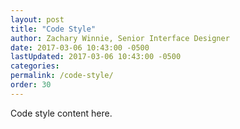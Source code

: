 ```yaml
---
layout: post
title: "Code Style"
author: Zachary Winnie, Senior Interface Designer
date: 2017-03-06 10:43:00 -0500
lastUpdated: 2017-03-06 10:43:00 -0500
categories: 
permalink: /code-style/
order: 30
---
```

Code style content here.
